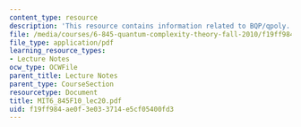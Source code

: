 ```yaml
---
content_type: resource
description: 'This resource contains information related to BQP/qpoly. '
file: /media/courses/6-845-quantum-complexity-theory-fall-2010/f19ff984ae0f3e033714e5cf05400fd3_MIT6_845F10_lec20.pdf
file_type: application/pdf
learning_resource_types:
- Lecture Notes
ocw_type: OCWFile
parent_title: Lecture Notes
parent_type: CourseSection
resourcetype: Document
title: MIT6_845F10_lec20.pdf
uid: f19ff984-ae0f-3e03-3714-e5cf05400fd3
---
```

